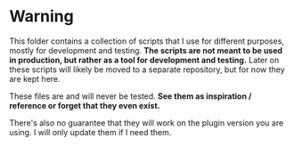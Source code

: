 # Warning

This folder contains a collection of scripts that I use for different purposes, mostly for development and testing. 
**The scripts are not meant to be used in production, but rather as a tool for development and testing.**
Later on these scripts will likely be moved to a separate repository, but for now they are kept here.

These files are and will never be tested. **See them as inspiration / reference or forget that they even exist.**

There's also no guarantee that they will work on the plugin version you are using. I will only update them if I need them.